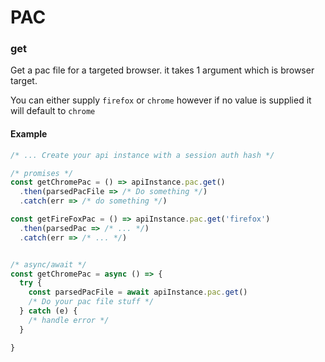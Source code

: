 # PAC

### get

Get a pac file for a targeted browser. it takes 1 argument which is browser target.

You can either supply `firefox` or `chrome` however if no value is supplied it will default to `chrome`

#### Example

```javascript
/* ... Create your api instance with a session auth hash */

/* promises */
const getChromePac = () => apiInstance.pac.get()
  .then(parsedPacFile => /* Do something */)
  .catch(err => /* do something */)

const getFireFoxPac = () => apiInstance.pac.get('firefox')
  .then(parsedPac => /* ... */)
  .catch(err => /* ... */)


/* async/await */
const getChromePac = async () => {
  try {
    const parsedPacFile = await apiInstance.pac.get()
    /* Do your pac file stuff */
  } catch (e) {
    /* handle error */
  }

}
```
